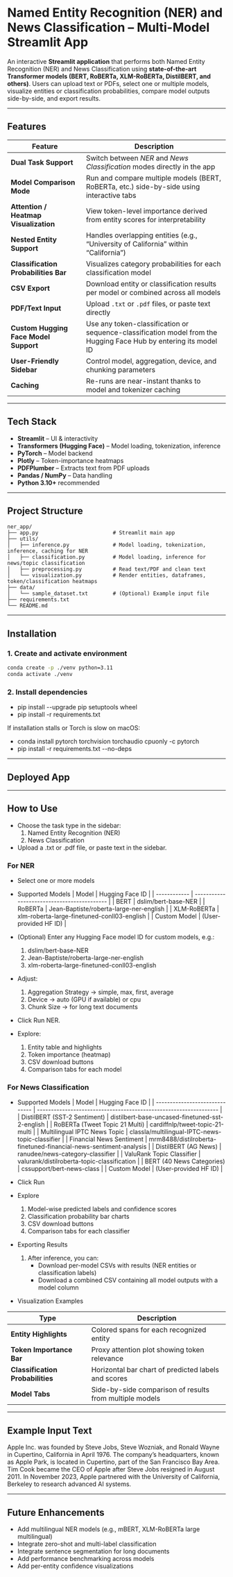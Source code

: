 # Named Entity Recognition (NER) and News Classification – Multi-Model Streamlit App

An interactive **Streamlit application** that performs both Named Entity Recognition (NER) and News Classification using **state-of-the-art Transformer models (BERT, RoBERTa, XLM-RoBERTa, DistilBERT, and others)**.
Users can upload text or PDFs, select one or multiple models, visualize entities or classification probabilities, compare model outputs side-by-side, and export results.

---

## Features

| Feature                               | Description                                                                                                      |
| ------------------------------------- | ---------------------------------------------------------------------------------------------------------------- |
| **Dual Task Support**                 | Switch between *NER* and *News Classification* modes directly in the app                                         |
| **Model Comparison Mode**             | Run and compare multiple models (BERT, RoBERTa, etc.) side-by-side using interactive tabs                        |
| **Attention / Heatmap Visualization** | View token-level importance derived from entity scores for interpretability                                      |
| **Nested Entity Support**             | Handles overlapping entities (e.g., “University of California” within “California”)                              |
| **Classification Probabilities Bar**  | Visualizes category probabilities for each classification model                                                  |
| **CSV Export**                        | Download entity or classification results per model or combined across all models                                |
| **PDF/Text Input**                    | Upload `.txt` or `.pdf` files, or paste text directly                                                            |
| **Custom Hugging Face Model Support** | Use any token-classification or sequence-classification model from the Hugging Face Hub by entering its model ID |
| **User-Friendly Sidebar**             | Control model, aggregation, device, and chunking parameters                                                      |
| **Caching**                           | Re-runs are near-instant thanks to model and tokenizer caching                                                   |


---

## Tech Stack

- **Streamlit** – UI & interactivity  
- **Transformers (Hugging Face)** – Model loading, tokenization, inference  
- **PyTorch** – Model backend  
- **Plotly** – Token-importance heatmaps  
- **PDFPlumber** – Extracts text from PDF uploads  
- **Pandas / NumPy** – Data handling  
- **Python 3.10+** recommended

---

## Project Structure

```plaintext
ner_app/
├── app.py                        # Streamlit main app
├── utils/
│   ├── inference.py              # Model loading, tokenization, inference, caching for NER
│   ├── classification.py         # Model loading, inference for news/topic classification
│   ├── preprocessing.py          # Read text/PDF and clean text
│   └── visualization.py          # Render entities, dataframes, token/classification heatmaps
├── data/
│   └── sample_dataset.txt        # (Optional) Example input file
├── requirements.txt
└── README.md

```

---

## Installation

### 1. Create and activate environment
```bash
conda create -p ./venv python=3.11
conda activate ./venv
```

### 2. Install dependencies

- pip install --upgrade pip setuptools wheel
- pip install -r requirements.txt

If installation stalls or Torch is slow on macOS:

- conda install pytorch torchvision torchaudio cpuonly -c pytorch
- pip install -r requirements.txt --no-deps

---
  
## Deployed App

---
## How to Use
- Choose the task type in the sidebar:
    1. Named Entity Recognition (NER)
    2. News Classification
- Upload a .txt or .pdf file, or paste text in the sidebar.

### For NER
- Select one or more models
- Supported Models
| Model        | Hugging Face ID                             |
| ------------ | ------------------------------------------- |
| BERT         | dslim/bert-base-NER                         |
| RoBERTa      | Jean-Baptiste/roberta-large-ner-english     |
| XLM-RoBERTa  | xlm-roberta-large-finetuned-conll03-english |
| Custom Model | (User-provided HF ID)                       |

- (Optional) Enter any Hugging Face model ID for custom models, e.g.:
    1. dslim/bert-base-NER
    2. Jean-Baptiste/roberta-large-ner-english
    3. xlm-roberta-large-finetuned-conll03-english
- Adjust:
    1. Aggregation Strategy → simple, max, first, average
    2. Device → auto (GPU if available) or cpu
    3. Chunk Size → for long text documents
- Click Run NER.
- Explore:
    1. Entity table and highlights
    2. Token importance (heatmap)
    3. CSV download buttons
    4. Comparison tabs for each model

### For News Classification
- Supported Models
| Model                          | Hugging Face ID                                                   |
| ------------------------------ | ----------------------------------------------------------------- |
| DistilBERT (SST-2 Sentiment)   | distilbert-base-uncased-finetuned-sst-2-english                   |
| RoBERTa (Tweet Topic 21 Multi) | cardiffnlp/tweet-topic-21-multi                                   |
| Multilingual IPTC News Topic   | classla/multilingual-IPTC-news-topic-classifier                   |
| Financial News Sentiment       | mrm8488/distilroberta-finetuned-financial-news-sentiment-analysis |
| DistilBERT (AG News)           | ranudee/news-category-classifier                                  |
| ValuRank Topic Classifier      | valurank/distilroberta-topic-classification                       |
| BERT (40 News Categories)      | cssupport/bert-news-class                                         |
| Custom Model                   | (User-provided HF ID)                                             |

- Click Run
- Explore
  1. Model-wise predicted labels and confidence scores
  2. Classification probability bar charts
  3. CSV download buttons
  4. Comparison tabs for each classifier

- Exporting Results
    1. After inference, you can:
       - Download per-model CSVs with results (NER entities or classification labels)
       - Download a combined CSV containing all model outputs with a model column
- Visualization Examples
  
| Type                             | Description                                             |
| -------------------------------- | ------------------------------------------------------- |
| **Entity Highlights**            | Colored spans for each recognized entity                |
| **Token Importance Bar**         | Proxy attention plot showing token relevance            |
| **Classification Probabilities** | Horizontal bar chart of predicted labels and scores     |
| **Model Tabs**                   | Side-by-side comparison of results from multiple models |

 
---
       
## Example Input Text
Apple Inc. was founded by Steve Jobs, Steve Wozniak, and Ronald Wayne in Cupertino, California in April 1976.
The company’s headquarters, known as Apple Park, is located in Cupertino, part of the San Francisco Bay Area.
Tim Cook became the CEO of Apple after Steve Jobs resigned in August 2011.
In November 2023, Apple partnered with the University of California, Berkeley to research advanced AI systems.

---

## Future Enhancements
- Add multilingual NER models (e.g., mBERT, XLM-RoBERTa large multilingual)
- Integrate zero-shot and multi-label classification
- Integrate sentence segmentation for long documents
- Add performance benchmarking across models
- Add per-entity confidence visualizations
